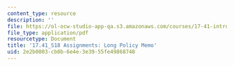 ```yaml
---
content_type: resource
description: ''
file: https://ol-ocw-studio-app-qa.s3.amazonaws.com/courses/17-41-introduction-to-international-relations-spring-2018/2e2b0003cb0b6e4e3e3955fe49868748_MIT17_41S18_Long_Policy_Memo.pdf
file_type: application/pdf
resourcetype: Document
title: '17.41_S18 Assignments: Long Policy Memo'
uid: 2e2b0003-cb0b-6e4e-3e39-55fe49868748
---
```

